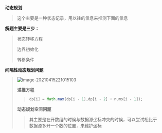 **动态规划**

> 这个主要是一种状态记录，用以往的信息来推测下面的信息

**解题主要是三步：**

> 状态转移方程
>
> 边界初始化
>
> 转移条件

**间隔性动态规划问题**

> ![image-20210415221015103](C:\Users\大梦\AppData\Roaming\Typora\typora-user-images\image-20210415221015103.png)
>
> **递推方程**
>
> > ```java
> > dp[i] = Math.max(dp[i - 1],dp[i - 2] + nums[i - 1]);
> > ```
>
> **动态规划空间问题**
>
> > 其主要是在开数组的时候与数据源坐标冲突的时候，可以尝试相比于数据源多开一个数的位置，来维护坐标

